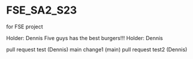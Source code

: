 # FSE_SA2_S23
for FSE project

Holder: Dennis
Five guys has the best burgers!!!
Holder: Dennis

pull request test (Dennis)
main change1 (main)
pull request test2 (Dennis)